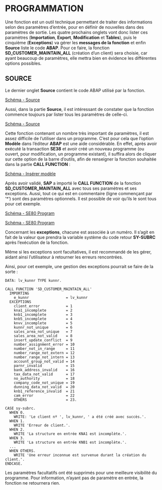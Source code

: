 # **PROGRAMMATION**

Une fonction est un outil technique permettant de traiter des informations selon des paramètres d’entrée, pour en définir de nouvelles dans des paramètres de sortie. Les quatre prochains onglets vont donc lister ces paramètres (**Importation**, **Export**, **Modification** et **Tables**), puis le cinquième (**Exceptions**) va gérer les **messages de la fonction** et enfin **Source** liste le code **ABAP**. Pour ce faire, la fonction **SD_CUSTOMER_MAINTAIN_ALL** (création d’un client) sera choisie, car ayant beaucoup de paramètres, elle mettra bien en évidence les différentes options possibles.

## **SOURCE**

Le dernier onglet **Source** contient le code ABAP utilisé par la fonction.

[Schéma - Source](https://drive.google.com/file/d/1Kqo_lM7fcqFabeFP2Ik6_G3u49Szuqku/view?usp=share_link)

Aussi, dans la partie **Source**, il est intéressant de constater que la fonction commence toujours par lister tous les paramètres de celle-ci.

[Schéma - Source](https://drive.google.com/file/d/1qASog_sR2419gobUxvVJR_cLGUJoLn4S/view?usp=share_link)

Cette fonction contenant un nombre très important de paramètres, il est assez difficile de l’utiliser dans un programme. C’est pour cela que l’option **Modèle** dans l’éditeur **ABAP** est une aide considérable. En effet, après avoir exécuté la transaction **SE38** et avoir créé un nouveau programme (ou ouvert, pour modification, un programme existant), il suffira alors de cliquer sur cette option de la barre d’outils, afin de renseigner la fonction souhaitée dans la partie **CALL FUNCTION** :

[Schéma - Insérer modèle](https://drive.google.com/file/d/1nmvwh6ujgwL7WfhVIpjIGpeIaaZl0CPv/view?usp=share_link)

Après avoir validé, **SAP** a importé le **CALL FUNCTION** de la fonction **SD_CUSTOMER_MAINTAIN_ALL** avec tous ses paramètres et ses exceptions. Aussi, tout ce qui est en commentaire (ligne commençant par ’*’) sont des paramètres optionnels. Il est possible de voir qu’ils le sont tous pour cet exemple.

[Schéma - SE80 Program](https://drive.google.com/file/d/1FbilhaUNbiVB59Lexly_Yby89qM8SCS8/view?usp=share_link)

[Schéma - SE80 Program](https://drive.google.com/file/d/1CwAFRnXxRcC692A0ncqpw1Kil7cU9KU1/view?usp=share_link)

Concernant les **exceptions**, chacune est associée à un numéro. Il s’agit en fait de la valeur que prendra la variable système du code retour **SY-SUBRC** après l’exécution de la fonction.

Même si les exceptions sont facultatives, il est recommandé de les gérer, aidant ainsi l’utilisateur à retourner les erreurs rencontrées.

Ainsi, pour cet exemple, une gestion des exceptions pourrait se faire de la sorte :

```ABAP
DATA: lv_kunnr TYPE kunnr. 
 
CALL FUNCTION 'SD_CUSTOMER_MAINTAIN_ALL' 
  IMPORTING 
    e_kunnr                 = lv_kunnr 
  EXCEPTIONS 
    client_error            = 1 
    kna1_incomplete         = 2 
    knb1_incomplete         = 3 
    knb5_incomplete         = 4 
    knvv_incomplete         = 5 
    kunnr_not_unique        = 6 
    sales_area_not_unique   = 7 
    sales_area_not_valid    = 8 
    insert_update_conflict  = 9 
    number_assignment_error = 10 
    number_not_in_range     = 11 
    number_range_not_extern = 12 
    number_range_not_intern = 13 
    account_group_not_valid = 14 
    parnr_invalid           = 15 
    bank_address_invalid    = 16 
    tax_data_not_valid      = 17 
    no_authority            = 18 
    company_code_not_unique = 19 
    dunning_data_not_valid  = 20 
    knb1_reference_invalid  = 21 
    cam_error               = 22 
    OTHERS                  = 23. 
 
CASE sy-subrc. 
  WHEN 0. 
    WRITE: 'Le client nº ', lv_kunnr, ' a été créé avec succès.'. 
  WHEN 1. 
    WRITE 'Erreur de client.'. 
  WHEN 2. 
    WRITE 'La structure en entrée KNA1 est incomplète.'. 
  WHEN 3. 
    WRITE 'La structure en entrée KNB1 est incomplète.'.  
  ... 
  WHEN OTHERS. 
    WRITE 'Une erreur inconnue est survenue durant la création du client.'. 
ENDCASE.
```

Les paramètres facultatifs ont été supprimés pour une meilleure visibilité du programme. Pour information, n’ayant pas de paramètre en entrée, la fonction ne retournera rien.

